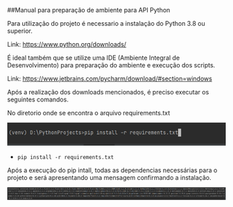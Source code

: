 ##Manual para preparação de ambiente para API Python

Para utilização do projeto é necessario a instalação do Python 3.8 ou superior.

Link: https://www.python.org/downloads/

É ideal também que se utilize uma IDE (Ambiente Integral de Desenvolvimento) para preparação do ambiente e execução dos scripts.

Link: https://www.jetbrains.com/pycharm/download/#section=windows

Após a realização dos downloads mencionados, é preciso executar os seguintes comandos.

No diretorio onde se encontra o arquivo requirements.txt

![](imgs/img1.png)

-     pip install -r requirements.txt

Após a execução do pip intall, todas as dependencias necessárias para o projeto e será apresentando uma mensagem confirmando a instalação.

![](imgs/img2.png)





 

